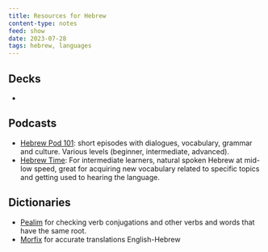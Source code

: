 ```yaml
---
title: Resources for Hebrew
content-type: notes
feed: show
date: 2023-07-28
tags: hebrew, languages
---
```


## Decks
- 


## Podcasts 
- [Hebrew Pod 101](https://www.hebrewpod101.com/): short episodes with dialogues, vocabulary, grammar and culture. Various levels (beginner, intermediate, advanced).
- [Hebrew Time](https://hebrewtime.squarespace.com/): For intermediate learners, natural spoken Hebrew at mid-low speed, great for acquiring new vocabulary related to specific topics and getting used to hearing the language.

## Dictionaries
* [Pealim](https://www.pealim.com/) for checking verb conjugations and other verbs and words that have the same root.
* [Morfix](https://www.morfix.co.il/) for accurate translations English-Hebrew